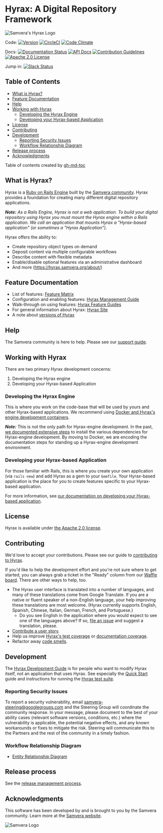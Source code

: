 # Hyrax: A Digital Repository Framework

![Samvera's Hyrax Logo](https://raw.githubusercontent.com/samvera/hyrax/gh-pages/assets/images/hyrax_logo_horizontal_white_background.png)

Code: [![Version](https://badge.fury.io/rb/hyrax.png)](http://badge.fury.io/rb/hyrax)
[![CircleCI](https://circleci.com/gh/samvera/hyrax.svg?style=svg)](https://circleci.com/gh/samvera/hyrax)
[![Code Climate](https://codeclimate.com/github/samvera/hyrax/badges/gpa.svg)](https://codeclimate.com/github/samvera/hyrax)

Docs: [![Documentation Status](https://inch-ci.org/github/samvera/hyrax.svg?branch=master)](https://inch-ci.org/github/samvera/hyrax)
[![API Docs](http://img.shields.io/badge/API-docs-blue.svg)](http://rubydoc.info/gems/hyrax)
[![Contribution Guidelines](http://img.shields.io/badge/CONTRIBUTING-Guidelines-blue.svg)](./.github/CONTRIBUTING.md)
[![Apache 2.0 License](http://img.shields.io/badge/APACHE2-license-blue.svg)](./LICENSE)

Jump in: [![Slack Status](http://slack.samvera.org/badge.svg)](http://slack.samvera.org/)

## Table of Contents

* [What is Hyrax?](#what-is-hyrax)
* [Feature Documentation](#feature-documentation)
* [Help](#help)
* [Working with Hyrax](#working-with-hyrax)
  * [Developing the Hyrax Engine](#developing-the-hyrax-engine)
  * [Developing your Hyrax\-based Application](#developing-your-hyrax-based-application)
* [License](#license)
* [Contributing](#contributing)
* [Development](#development)
  * [Reporting Security Issues](#reporting-security-issues)
  * [Workflow Relationship Diagram](#workflow-relationship-diagram)
* [Release process](#release-process)
* [Acknowledgments](#acknowledgments)

<aside>Table of contents created by <a href="https://github.com/ekalinin/github-markdown-toc.go">gh-md-toc</a></aside>

## What is Hyrax?

Hyrax is a [Ruby on Rails Engine](https://guides.rubyonrails.org/engines.html) built by the [Samvera community](https://samvera.org). Hyrax provides a foundation for creating many different digital repository applications.

_**Note:** As a Rails Engine, Hyrax is not a web application. To build your digital repository using Hyrax you must mount the Hyrax engine within a Rails application. We call an application that mounts Hyrax a "Hyrax-based application" (or sometimes a "Hyrax Application")._

Hyrax offers the ability to:

* Create repository object types on demand
* Deposit content via multiple configurable workflows
* Describe content with flexible metadata
* Enable/disable optional features via an administrative dashboard
* And more (https://hyrax.samvera.org/about/)

## Feature Documentation

* List of features: [Feature Matrix](https://github.com/samvera/hyrax/wiki/Feature-matrix)
* Configuration and enabling features: [Hyrax Management Guide](https://github.com/samvera/hyrax/wiki/Hyrax-Management-Guide)
* Walk-through on using features: [Hyrax Feature Guides](https://samvera.github.io/intro-to.html)
* For general information about Hyrax: [Hyrax Site](https://hyrax.samvera.org/)
* A note about [versions of Hyrax](./documentation/note-about-versions.md)

## Help

The Samvera community is here to help. Please see our [support guide](./.github/SUPPORT.md).

## Working with Hyrax

There are two primary Hyrax development concerns:

1. Developing the Hyrax engine
2. Developing your Hyrax-based Application

### Developing the Hyrax Engine

This is where you work on the code-base that will be used by yours and other Hyrax-based applications.  We recommend using [Docker and Hyrax's engine development containers](./CONTAINERS.MD).

<aside><p><em><strong>Note:</em></strong> This is not the only path for Hyrax-engine development.  In the past, <a href="./documentation/legacyREADME.md">we documented extensive steps</a> to install the various dependencies for Hyrax-engine development.  By moving to Docker, we are encoding the documentation steps for standing up a Hyrax-engine development environment.</p></aside>

### Developing your Hyrax-based Application

For those familiar with Rails, this is where you create your own application (via `rails new`) and add Hyrax as a gem to your `Gemfile`.  Your Hyrax-based application is the place for you to create features specific to your Hyrax-based application.

For more information, see [our documentation on developing your Hyrax-based application](./documentation/developing-your-hyrax-based-app.md).

## License

Hyrax is available under [the Apache 2.0 license](LICENSE.md).

## Contributing

We'd love to accept your contributions.  Please see our guide to [contributing to Hyrax](./.github/CONTRIBUTING.md).

If you'd like to help the development effort and you're not sure where to get started, you can always grab a ticket in the "Ready" column from our [Waffle board](https://waffle.io/samvera/hyrax). There are other ways to help, too.

* The Hyrax user interface is translated into a number of languages, and many of these translations come from Google Translate. If you are a native or fluent speaker of a non-English language, your help improving these translations are most welcome. (Hyrax currently supports English, Spanish, Chinese, Italian, German, French, and Portuguese.)
  * Do you see English in the application where you would expect to see one of the languages above? If so, [file an issue](https://github.com/samvera/hyrax/issues/new) and suggest a translation, please.
* [Contribute a user story](https://github.com/samvera/hyrax/issues/new).
* Help us improve [Hyrax's test coverage](https://coveralls.io/r/samvera/hyrax) or [documentation coverage](https://inch-ci.org/github/samvera/hyrax).
* Refactor away [code smells](https://codeclimate.com/github/samvera/hyrax).

## Development

The [Hyrax Development Guide](https://github.com/samvera/hyrax/wiki/Hyrax-Development-Guide) is for people who want to modify Hyrax itself, not an application that uses Hyrax. See especially the [Quick Start](https://github.com/samvera/hyrax/wiki/Hyrax-Development-Guide#quick-start-for-hyrax-development) guide and instructions for running the [Hyrax test suite](https://github.com/samvera/hyrax/wiki/Hyrax-Development-Guide#run-the-test-suite).

### Reporting Security Issues

To report a security vulnerability, email [samvera-steering@googlegroups.com](mailto:samvera-steering@googlegroups.com) and the Steering Group will coordinate the community response. In your message, please document to the best of your ability cases (relevant software versions, conditions, etc.) where the vulnerability is applicable, the potential negative effects, and any known workarounds or fixes to mitigate the risk. Steering will communicate this to the Partners and the rest of the community in a timely fashion.

### Workflow Relationship Diagram

* [Entity Relationship Diagram](./artifacts/entity-relationship-diagram.pdf)

## Release process

See the [release management process](https://github.com/samvera/hyrax/wiki/Release-management-process).

## Acknowledgments

This software has been developed by and is brought to you by the Samvera community.  Learn more at the
[Samvera website](http://samvera.org/).

![Samvera Logo](https://wiki.duraspace.org/download/thumbnails/87459292/samvera-fall-font2-200w.png?version=1&modificationDate=1498550535816&api=v2)
